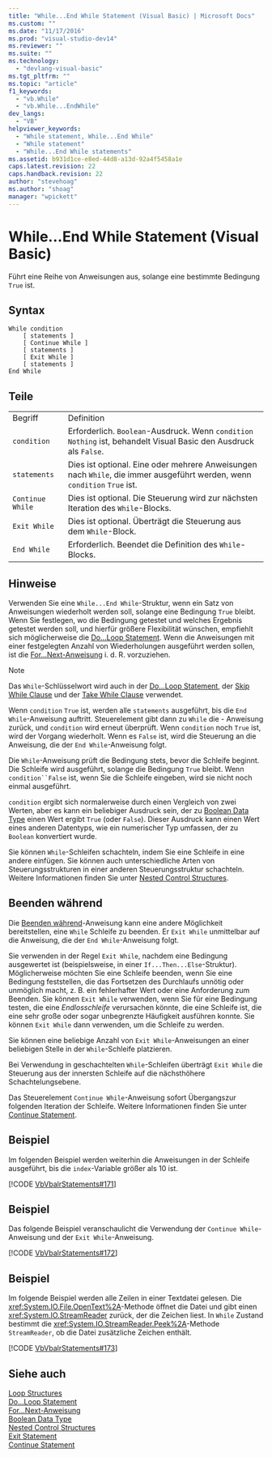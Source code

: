 ```yaml
---
title: "While...End While Statement (Visual Basic) | Microsoft Docs"
ms.custom: ""
ms.date: "11/17/2016"
ms.prod: "visual-studio-dev14"
ms.reviewer: ""
ms.suite: ""
ms.technology: 
  - "devlang-visual-basic"
ms.tgt_pltfrm: ""
ms.topic: "article"
f1_keywords: 
  - "vb.While"
  - "vb.While...EndWhile"
dev_langs: 
  - "VB"
helpviewer_keywords: 
  - "While statement, While...End While"
  - "While statement"
  - "While...End While statements"
ms.assetid: b931d1ce-e8ed-44d8-a13d-92a4f5458a1e
caps.latest.revision: 22
caps.handback.revision: 22
author: "stevehoag"
ms.author: "shoag"
manager: "wpickett"
---
```

# While...End While Statement (Visual Basic)
Führt eine Reihe von Anweisungen aus, solange eine bestimmte Bedingung `True` ist.  
  
## Syntax  
  
```  
While condition  
    [ statements ]  
    [ Continue While ]  
    [ statements ]  
    [ Exit While ]  
    [ statements ]  
End While  
```  
  
## Teile  
  
|||  
|-|-|  
|Begriff|Definition|  
|`condition`|Erforderlich.  `Boolean`\-Ausdruck.  Wenn `condition` `Nothing` ist, behandelt Visual Basic den Ausdruck als `False`.|  
|`statements`|Dies ist optional.  Eine oder mehrere Anweisungen nach `While`, die immer ausgeführt werden, wenn `condition` `True` ist.|  
|`Continue While`|Dies ist optional.  Die Steuerung wird zur nächsten Iteration des `While`\-Blocks.|  
|`Exit While`|Dies ist optional.  Überträgt die Steuerung aus dem `While`\-Block.|  
|`End While`|Erforderlich.  Beendet die Definition des `While`\-Blocks.|  
  
## Hinweise  
 Verwenden Sie eine `While...End While`\-Struktur, wenn ein Satz von Anweisungen wiederholt werden soll, solange eine Bedingung `True` bleibt.  Wenn Sie festlegen, wo die Bedingung getestet und welches Ergebnis getestet werden soll, und hierfür größere Flexibilität wünschen, empfiehlt sich möglicherweise die [Do...Loop Statement](../../../visual-basic/language-reference/statements/do-loop-statement.md).  Wenn die Anweisungen mit einer festgelegten Anzahl von Wiederholungen ausgeführt werden sollen, ist die [For...Next\-Anweisung](../../../visual-basic/language-reference/statements/for-next-statement.md) i. d. R. vorzuziehen.  
  
> [!NOTE]
>  Das `While`\-Schlüsselwort wird auch in der [Do...Loop Statement](../../../visual-basic/language-reference/statements/do-loop-statement.md), der [Skip While Clause](../../../visual-basic/language-reference/queries/skip-while-clause.md) und der [Take While Clause](../../../visual-basic/language-reference/queries/take-while-clause.md) verwendet.  
  
 Wenn `condition` `True` ist, werden alle `statements` ausgeführt, bis die `End While`\-Anweisung auftritt.  Steuerelement gibt dann zu `While` die \- Anweisung zurück, und `condition` wird erneut überprüft.  Wenn `condition` noch `True` ist, wird der Vorgang wiederholt.  Wenn es `False` ist, wird die Steuerung an die Anweisung, die der `End While`\-Anweisung folgt.  
  
 Die `While`\-Anweisung prüft die Bedingung stets, bevor die Schleife beginnt.  Die Schleife wird ausgeführt, solange die Bedingung `True` bleibt.  Wenn `condition``False` ist, wenn Sie die Schleife eingeben, wird sie nicht noch einmal ausgeführt.  
  
 `condition` ergibt sich normalerweise durch einen Vergleich von zwei Werten, aber es kann ein beliebiger Ausdruck sein, der zu [Boolean Data Type](../../../visual-basic/language-reference/data-types/boolean-data-type.md) einen Wert ergibt `True` \(oder `False`\).  Dieser Ausdruck kann einen Wert eines anderen Datentyps, wie ein numerischer Typ umfassen, der zu `Boolean` konvertiert wurde.  
  
 Sie können `While`\-Schleifen schachteln, indem Sie eine Schleife in eine andere einfügen.  Sie können auch unterschiedliche Arten von Steuerungsstrukturen in einer anderen Steuerungsstruktur schachteln.  Weitere Informationen finden Sie unter [Nested Control Structures](../../../visual-basic/programming-guide/language-features/control-flow/nested-control-structures.md).  
  
## Beenden während  
 Die [Beenden während](../../../visual-basic/language-reference/statements/exit-statement.md)\-Anweisung kann eine andere Möglichkeit bereitstellen, eine `While` Schleife zu beenden.  Er `Exit While` unmittelbar auf die Anweisung, die der `End While`\-Anweisung folgt.  
  
 Sie verwenden in der Regel `Exit While`, nachdem eine Bedingung ausgewertet ist \(beispielsweise, in einer `If...Then...Else`\-Struktur\).  Möglicherweise möchten Sie eine Schleife beenden, wenn Sie eine Bedingung feststellen, die das Fortsetzen des Durchlaufs unnötig oder unmöglich macht, z. B. ein fehlerhafter Wert oder eine Anforderung zum Beenden.  Sie können `Exit While` verwenden, wenn Sie für eine Bedingung testen, die eine *Endlosschleife* verursachen könnte, die eine Schleife ist, die eine sehr große oder sogar unbegrenzte Häufigkeit ausführen konnte.  Sie können `Exit While` dann verwenden, um die Schleife zu werden.  
  
 Sie können eine beliebige Anzahl von `Exit While`\-Anweisungen an einer beliebigen Stelle in der `While`\-Schleife platzieren.  
  
 Bei Verwendung in geschachtelten `While`\-Schleifen überträgt `Exit While` die Steuerung aus der innersten Schleife auf die nächsthöhere Schachtelungsebene.  
  
 Das Steuerelement `Continue While`\-Anweisung sofort Übergangszur folgenden Iteration der Schleife.  Weitere Informationen finden Sie unter [Continue Statement](../../../visual-basic/language-reference/statements/continue-statement.md).  
  
## Beispiel  
 Im folgenden Beispiel werden weiterhin die Anweisungen in der Schleife ausgeführt, bis die `index`\-Variable größer als 10 ist.  
  
 [!CODE [VbVbalrStatements#171](../CodeSnippet/VS_Snippets_VBCSharp/VbVbalrStatements#171)]  
  
## Beispiel  
 Das folgende Beispiel veranschaulicht die Verwendung der `Continue While`\-Anweisung und der `Exit While`\-Anweisung.  
  
 [!CODE [VbVbalrStatements#172](../CodeSnippet/VS_Snippets_VBCSharp/VbVbalrStatements#172)]  
  
## Beispiel  
 Im folgende Beispiel werden alle Zeilen in einer Textdatei gelesen.  Die <xref:System.IO.File.OpenText%2A>\-Methode öffnet die Datei und gibt einen <xref:System.IO.StreamReader> zurück, der die Zeichen liest.  In `While` Zustand bestimmt die <xref:System.IO.StreamReader.Peek%2A>\-Methode `StreamReader`, ob die Datei zusätzliche Zeichen enthält.  
  
 [!CODE [VbVbalrStatements#173](../CodeSnippet/VS_Snippets_VBCSharp/VbVbalrStatements#173)]  
  
## Siehe auch  
 [Loop Structures](../../../visual-basic/programming-guide/language-features/control-flow/loop-structures.md)   
 [Do...Loop Statement](../../../visual-basic/language-reference/statements/do-loop-statement.md)   
 [For...Next\-Anweisung](../../../visual-basic/language-reference/statements/for-next-statement.md)   
 [Boolean Data Type](../../../visual-basic/language-reference/data-types/boolean-data-type.md)   
 [Nested Control Structures](../../../visual-basic/programming-guide/language-features/control-flow/nested-control-structures.md)   
 [Exit Statement](../../../visual-basic/language-reference/statements/exit-statement.md)   
 [Continue Statement](../../../visual-basic/language-reference/statements/continue-statement.md)